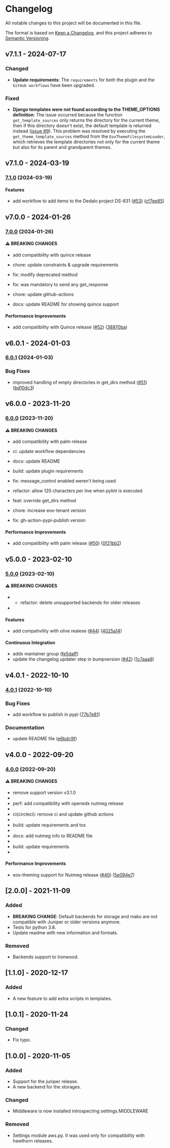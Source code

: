 # Changelog

All notable changes to this project will be documented in this file.

The format is based on [Keep a Changelog](https://keepachangelog.com/en/1.0.0/),
and this project adheres to [Semantic Versioning](https://semver.org/spec/v2.0.0.html).

## v7.1.1 - 2024-07-17

### Changed
- **Update requirements**: The `requirements` for both the plugin and the `GitHub workflows` have been upgraded.

### Fixed
- **Django templates were not found according to the THEME_OPTIONS definition**: The issue occurred because the function `get_template_sources` only returns the directory for the current theme, then if this directory doesn't exist, the default template is returned instead ([issue #9](https://github.com/eduNEXT/eox-release/issues/9)). This problem was resolved by executing the `get_theme_template_sources` method from the `EoxThemeFilesystemLoader`, which retrieves the template directories not only for the current theme but also for its parent and grandparent themes.

## v7.1.0 - 2024-03-19

### [7.1.0](https://github.com/eduNEXT/eox-theming/compare/v7.0.0...v7.1.0) (2024-03-19)

#### Features

* add workflow to add items to the Dedalo project DS-831 ([#53](https://github.com/eduNEXT/eox-theming/issues/53)) ([cf7ee85](https://github.com/eduNEXT/eox-theming/commit/cf7ee85acef66bfff044de1f692e15068990177f))

## v7.0.0 - 2024-01-26

### [7.0.0](https://github.com/eduNEXT/eox-theming/compare/v6.0.1...v7.0.0) (2024-01-26)

#### ⚠ BREAKING CHANGES

* add compatibility with quince release
  
* chore: update constraints & upgrade requirements
  
* fix: modify deprecated method
  
* fix: was mandatory to send any get_response
  
* chore: update github-actions
  
* docs: update README for showing quince support
  

#### Performance Improvements

* add compatibility with Quince release ([#52](https://github.com/eduNEXT/eox-theming/issues/52)) ([38970ba](https://github.com/eduNEXT/eox-theming/commit/38970ba14891d32527841406296e77051ca487f6))

## v6.0.1 - 2024-01-03

### [6.0.1](https://github.com/eduNEXT/eox-theming/compare/v6.0.0...v6.0.1) (2024-01-03)

### Bug Fixes

* improved handling of empty directories in get_dirs method ([#51](https://github.com/eduNEXT/eox-theming/issues/51)) ([bd10dc3](https://github.com/eduNEXT/eox-theming/commit/bd10dc34030c8d4110009037ed928c78f895154f))

## v6.0.0 - 2023-11-20

### [6.0.0](https://github.com/eduNEXT/eox-theming/compare/v5.0.0...v6.0.0) (2023-11-20)

#### ⚠ BREAKING CHANGES

- add compatibility with palm release
  
- ci: update workflow dependencies
  
- docs: update README
  
- build: update plugin requirements
  
- fix: message_control enabled weren't being used
  
- refactor: allow 120 characters per line when pylint is executed
  
- feat: override get_dirs method
  
- chore: increase eox-tenant version
  
- fix: gh-action-pypi-publish version
  

#### Performance Improvements

- add compatibility with palm release ([#50](https://github.com/eduNEXT/eox-theming/issues/50)) ([0f21bb2](https://github.com/eduNEXT/eox-theming/commit/0f21bb2eaca9118ba998990b73b014bab94251f8))

## v5.0.0 - 2023-02-10

### [5.0.0](https://github.com/eduNEXT/eox-theming/compare/v4.0.1...v5.0.0) (2023-02-10)

#### ⚠ BREAKING CHANGES

- - refactor: delete unsupported backends for older releases
  
- 

#### Features

- add compativility with olive realese ([#44](https://github.com/eduNEXT/eox-theming/issues/44)) ([4025a14](https://github.com/eduNEXT/eox-theming/commit/4025a1487264d7c085b4364112a961f0831a972b))

#### Continuous Integration

- adds mantainer group ([fe5daff](https://github.com/eduNEXT/eox-theming/commit/fe5daff24dcf3a351a553d58a34c71c8a091094c))
- update the changelog updater step in bumpversion ([#42](https://github.com/eduNEXT/eox-theming/issues/42)) ([1c7aaa9](https://github.com/eduNEXT/eox-theming/commit/1c7aaa93f15e40a21eacb0e6844c2dfd1b3898c8))

## v4.0.1 - 2022-10-10

### [4.0.1](https://github.com/eduNEXT/eox-theming/compare/v4.0.0...v4.0.1) (2022-10-10)

### Bug Fixes

- add workflow to publish in pypi ([77b7e81](https://github.com/eduNEXT/eox-theming/commit/77b7e8192b81ba90d8810602899fb29710728325))

### Documentation

- update README file ([e6bdc9f](https://github.com/eduNEXT/eox-theming/commit/e6bdc9fa4e2ad517f82db3a27670887656c5c8a5))

## v4.0.0 - 2022-09-20

### [4.0.0](https://github.com/eduNEXT/eox-theming/compare/v3.1.0...v4.0.0) (2022-09-20)

#### ⚠ BREAKING CHANGES

- remove support version v3.1.0
- 
- perf: add compatibility with openedx nutmeg release
- 
- ci(circleci): remove ci and update github actions
- 
- build: update requirements and tox
- 
- docs: add nutmeg info to README file
- 
- build: update requirements
- 

#### Performance Improvements

- eox-theming support for Nutmeg release ([#40](https://github.com/eduNEXT/eox-theming/issues/40)) ([5e094e7](https://github.com/eduNEXT/eox-theming/commit/5e094e7871f04a575580d1be1c7ee32128d87212))

## [2.0.0] - 2021-11-09

### Added

- **BREAKING CHANGE**: Default backends for storage and mako are not compatible with Juniper or older versions anymore.
- Tests for python 3.8.
- Update readme with new information and formats.

### Removed

- Backends support to Ironwood.

## [1.1.0] - 2020-12-17

### Added

- A new feature to add extra scripts in templates.

## [1.0.1] - 2020-11-24

### Changed

- Fix typo.

## [1.0.0] - 2020-11-05

### Added

- Support for the juniper release.
- A new backend for the storages.

### Changed

- Middleware is now installed introspecting settings.MIDDLEWARE

### Removed

- Settings module aws.py. It was used only for compatibility with hawthorn releases.
